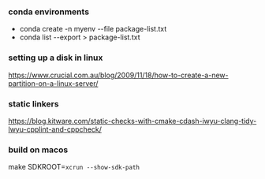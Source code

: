 ### conda environments

* conda create -n myenv --file package-list.txt
* conda list --export > package-list.txt

### setting up a disk in linux

https://www.crucial.com.au/blog/2009/11/18/how-to-create-a-new-partition-on-a-linux-server/

### static linkers

https://blog.kitware.com/static-checks-with-cmake-cdash-iwyu-clang-tidy-lwyu-cpplint-and-cppcheck/

### build on macos

make SDKROOT=`xcrun --show-sdk-path`
